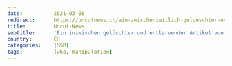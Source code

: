 ```yaml
---
date:          2021-03-08
redirect:      https://uncutnews.ch/ein-zwischenzeitlich-geloeschter-und-entlarvender-artikel-von-forbes-von-2010-warum-hat-die-who-eine-pandemie-vorgetaeuscht/
title:         Uncut-News
subtitle:      'Ein inzwischen gelöschter und entlarvender Artikel von Forbes im 2010 über die WHO: "Warum wurde eine Pandemie vorgetäuscht?"'
country:       CH
categories:    [MSM]
tags:          [who, manipulation]
---
```

